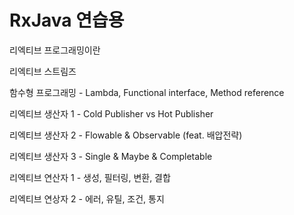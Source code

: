 # RxJava 연습용



리엑티브 프로그래밍이란  

리엑티브 스트림즈  

함수형 프로그래밍  - Lambda, Functional interface, Method reference

  

리엑티브 생산자 1 - Cold Publisher vs Hot Publisher  

리엑티브 생산자 2 - Flowable & Observable (feat. 배압전략)

리엑티브 생산자 3 - Single & Maybe & Completable


 
리엑티브 연산자 1 - 생성, 필터링, 변환, 결합  


리엑티브 연상자 2 - 에러, 유틸, 조건, 통지  






